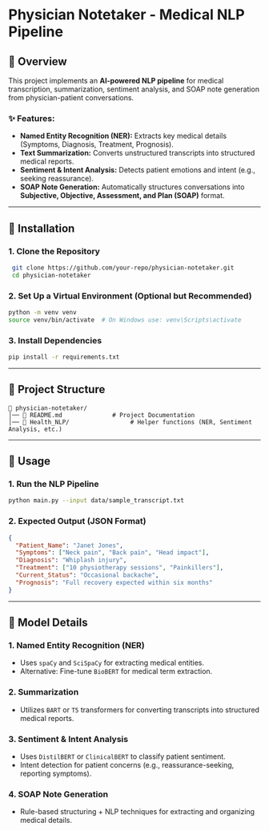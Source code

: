 # Physician Notetaker - Medical NLP Pipeline

## 📌 Overview
This project implements an **AI-powered NLP pipeline** for medical transcription, summarization, sentiment analysis, and SOAP note generation from physician-patient conversations.

### ✨ Features:
- **Named Entity Recognition (NER):** Extracts key medical details (Symptoms, Diagnosis, Treatment, Prognosis).
- **Text Summarization:** Converts unstructured transcripts into structured medical reports.
- **Sentiment & Intent Analysis:** Detects patient emotions and intent (e.g., seeking reassurance).
- **SOAP Note Generation:** Automatically structures conversations into **Subjective, Objective, Assessment, and Plan (SOAP)** format.

---

## 🚀 Installation

### **1. Clone the Repository**
```bash
 git clone https://github.com/your-repo/physician-notetaker.git
 cd physician-notetaker
```

### **2. Set Up a Virtual Environment (Optional but Recommended)**
```bash
python -m venv venv
source venv/bin/activate  # On Windows use: venv\Scripts\activate
```

### **3. Install Dependencies**
```bash
pip install -r requirements.txt
```

---

## 📂 Project Structure
```
📁 physician-notetaker/
│── 📜 README.md              # Project Documentation
│── 📁 Health_NLP/                 # Helper functions (NER, Sentiment Analysis, etc.)
```

---

## 🔧 Usage

### **1. Run the NLP Pipeline**
```bash
python main.py --input data/sample_transcript.txt
```

### **2. Expected Output (JSON Format)**
```json
{
  "Patient_Name": "Janet Jones",
  "Symptoms": ["Neck pain", "Back pain", "Head impact"],
  "Diagnosis": "Whiplash injury",
  "Treatment": ["10 physiotherapy sessions", "Painkillers"],
  "Current_Status": "Occasional backache",
  "Prognosis": "Full recovery expected within six months"
}
```

---

## 📌 Model Details

### **1. Named Entity Recognition (NER)**
- Uses `spaCy` and `SciSpaCy` for extracting medical entities.
- Alternative: Fine-tune `BioBERT` for medical term extraction.

### **2. Summarization**
- Utilizes `BART` or `T5` transformers for converting transcripts into structured medical reports.

### **3. Sentiment & Intent Analysis**
- Uses `DistilBERT` or `ClinicalBERT` to classify patient sentiment.
- Intent detection for patient concerns (e.g., reassurance-seeking, reporting symptoms).

### **4. SOAP Note Generation**
- Rule-based structuring + NLP techniques for extracting and organizing medical details.

